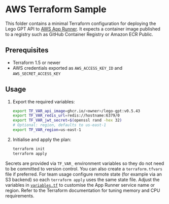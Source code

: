 # AWS Terraform Sample

This folder contains a minimal Terraform configuration for deploying the Lego GPT API to [AWS App Runner](https://aws.amazon.com/apprunner/).
It expects a container image published to a registry such as GitHub Container Registry or Amazon ECR Public.

## Prerequisites
- Terraform 1.5 or newer
- AWS credentials exported as `AWS_ACCESS_KEY_ID` and `AWS_SECRET_ACCESS_KEY`

## Usage
1. Export the required variables:
   ```bash
   export TF_VAR_api_image=ghcr.io/<owner>/lego-gpt:v0.5.43
   export TF_VAR_redis_url=redis://hostname:6379/0
   export TF_VAR_jwt_secret=$(openssl rand -hex 32)
   # Optional: region, defaults to us-east-1
   export TF_VAR_region=us-east-1
   ```
2. Initialise and apply the plan:
   ```bash
   terraform init
   terraform apply
   ```

Secrets are provided via `TF_VAR_` environment variables so they do not need to be committed to version control.
You can also create a `terraform.tfvars` file if preferred.
For team usage configure remote state (for example via an S3 backend) so each
`terraform apply` uses the same state file. Adjust the variables in
[`variables.tf`](variables.tf) to customise the App Runner service name or
region. Refer to the Terraform documentation for tuning memory and CPU
requirements.
